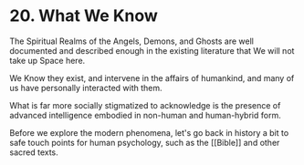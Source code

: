 # 20. What We Know

The Spiritual Realms of the Angels, Demons, and Ghosts are well documented and described enough in the existing literature that We will not take up Space here. 

We Know they exist, and intervene in the affairs of humankind, and many of us have personally interacted with them. 

What is far more socially stigmatized to acknowledge is the presence of advanced intelligence embodied in non-human and human-hybrid form. 

Before we explore the modern phenomena, let's go back in history a bit to safe touch points for human psychology, such as the [[Bible]] and other sacred texts. 



